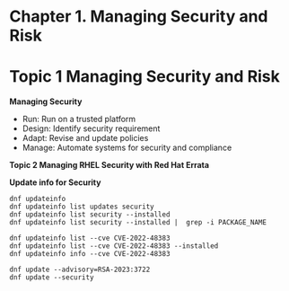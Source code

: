 # Chapter 1. Managing Security and Risk
# Topic 1 Managing Security and Risk

**Managing Security**
- Run: Run on a trusted platform
- Design: Identify security requirement
- Adapt: Revise and update policies
- Manage: Automate systems for security and compliance

**Topic 2 Managing RHEL Security with Red Hat Errata**
  
**Update info for Security**

```
dnf updateinfo 
dnf updateinfo list updates security
dnf updateinfo list security --installed
dnf updateinfo list security --installed |  grep -i PACKAGE_NAME

dnf updateinfo list --cve CVE-2022-48383
dnf updateinfo list --cve CVE-2022-48383 --installed
dnf updateinfo info --cve CVE-2022-48383

dnf update --advisory=RSA-2023:3722
dnf update --security
```
